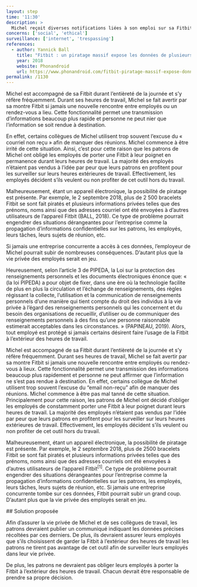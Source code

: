 ```yaml
---
layout: step
time: '11:30'
description: >
  Michel reçoit diverses notifications liées à son emploi sur sa Fitbit. Par exemple, il y reçoit des courriels, des rappels de rendez-vous ainsi que des tâches qu’il doit accomplir durant sa journée de travail. 
concerns: ['social', 'ethical']
surveillance: ['internet', 'trespassing']
references:
  - author: Yannick Ball
    title: "Fitbit : un piratage massif expose les données de plusieurs milliers de comptes sur internet"
    year: 2018
    website: Phonandroid
    url: https://www.phonandroid.com/fitbit-piratage-massif-expose-donnees-plusieurs-milliers-comptes-internet.html
permalink: /1130
---
```

Michel est accompagné de sa Fitbit durant l’entièreté de la journée et s’y réfère fréquemment. Durant ses heures de travail, Michel se fait avertir par sa montre Fitbit si jamais une nouvelle rencontre entre employés ou un rendez-vous a lieu. Cette fonctionnalité permet une transmission d’informations beaucoup plus rapide et personne ne peut nier que l’information se soit rendue à destination.

En effet, certains collègues de Michel utilisent trop souvent l’excuse du « courriel non reçu » afin de manquer des réunions. Michel commence à être irrité de cette situation. Ainsi, c’est pour cette raison que les patrons de Michel ont obligé les employés de porter une Fitbit à leur poignet en permanence durant leurs heures de travail. La majorité des employés n’étaient pas vendus à l’idée par peur que leurs patrons en profitent pour les surveiller sur leurs heures extérieures de travail.  Effectivement, les employés décident s’ils veulent ou non profiter de cet outil hors du travail. 

Malheureusement, étant un appareil électronique, la possibilité de piratage est présente. Par exemple, le 2 septembre 2018, plus de 2 500 bracelets Fitbit se sont fait piratés et plusieurs informations privées telles que des prénoms, noms ainsi que des adresses courriel ont été envoyées à d’autres utilisateurs de l’appareil Fitbit (BALL, 2018). Ce type de problème pourrait engendrer des situations dérangeantes pour l’entreprise comme la propagation d’informations confidentielles sur les patrons, les employés, leurs tâches, leurs sujets de réunion, etc. 

Si jamais une entreprise concurrente a accès à ces données, l’employeur de Michel pourrait subir de nombreuses conséquences. D’autant plus que la vie privée des employés serait en jeu. 

Heureusement, selon l’article 3 de PIPEDA, la Loi sur la protection des renseignements personnels et les documents électroniques énonce que: « (la loi PIPEDA) a pour objet de fixer, dans une ère où la technologie facilite de plus en plus la circulation et l’échange de renseignements, des règles régissant la collecte, l’utilisation et la communication de renseignements personnels d’une manière qui tient compte du droit des individus à la vie privée à l’égard des renseignements personnels qui les concernent et du besoin des organisations de recueillir, d’utiliser ou de communiquer des renseignements personnels à des fins qu’une personne raisonnable estimerait acceptables dans les circonstances. » (PAPINEAU, 2019). Alors, tout employé est protégé si jamais certains désirent faire l’usage de la Fitbit à l’extérieur des heures de travail.

Michel est accompagné de sa Fitbit durant l’entièreté de la journée et s’y réfère fréquemment. Durant ses heures de travail, Michel se fait avertir par sa montre Fitbit si jamais une nouvelle rencontre entre employés ou rendez-vous à lieux. Cette fonctionnalité permet une transmission des informations beaucoup plus rapidement et personne ne peut affirmer que l’information ne s’est pas rendue à destination. En effet, certains collègue de Michel utilisent trop souvent l’excuse du “email non-reçu” afin de manquer des réunions. Michel commence à être pas mal tanné de cette situation. Principalement pour cette raison, les patrons de Michel ont décidé d’obliger les employés de constamment porter une Fitbit à leur poignet durant leurs heures de travail. La majorité des employés n’étaient pas vendus par l’idée par peur que leurs patrons en profitent pour les surveiller sur leurs heures extérieures de travail.  Effectivement, les employés décident s’ils veulent ou non profiter de cet outil hors du travail. 

Malheureusement, étant un appareil électronique, la possibilité de piratage est présente. Par exemple, le 2 septembre 2018, plus de 2500 bracelets Fitbit se sont fait piratés et plusieurs informations privées telles que des prénoms, noms ainsi que des adresses courriels ont été envoyées à d’autres utilisateurs de l’appareil Fitbit<sup>[1]</sup>. Ce type de problème pourrait engendrer des situations dérangeantes pour l’entreprise comme la propagation d’informations confidentielles sur les patrons, les employés, leurs tâches, leurs sujets de réunion, etc. Si jamais une entreprise concurrente tombe sur ces données, Fitbit pourrait subir un grand coup. D’autant plus que la vie privée des employés serait en jeu.

<div class="solution" markdown="1">
## Solution proposée

Afin d’assurer la vie privée de Michel et de ses collègues de travail, les patrons devraient publier un communiqué indiquant les données précises récoltées par ces derniers. De plus, ils devraient assurer leurs employés que s’ils choisissent de garder la Fitbit à l’extérieur des heures de travail les patrons ne tirent pas avantage de cet outil afin de surveiller leurs employés dans leur vie privée. 

De plus, les patrons ne devraient pas obliger leurs employés à porter la Fitbit à l’extérieur des heures de travail. Chacun devrait être responsable de prendre sa propre décision.  

</div>
